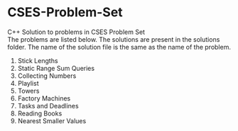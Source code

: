 # CSES-Problem-Set
C++ Solution to problems in CSES Problem Set <br>
The problems are listed below. The solutions are present in the solutions folder. The name of the solution file is the same as the name of the problem. <br>
1. Stick Lengths
2. Static Range Sum Queries
3. Collecting Numbers
4. Playlist
5. Towers
6. Factory Machines
7. Tasks and Deadlines
8. Reading Books
9. Nearest Smaller Values


